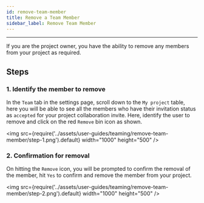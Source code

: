 ```yaml
---
id: remove-team-member
title: Remove a Team Member
sidebar_label: Remove Team Member
---
```


---

If you are the project owner, you have the ability to remove any members from your project as required.

## Steps

### 1. Identify the member to remove

In the `Team` tab in the settings page, scroll down to the `My project` table, here you will be able to see all the members who have their invitation status as `accepted` for your project collaboration invite. Here, identify the user to remove and click on the red `Remove` bin icon as shown.

<img src={require('../assets/user-guides/teaming/remove-team-member/step-1.png').default} width="1000" height="500" />

### 2. Confirmation for removal

On hitting the `Remove` icon, you will be prompted to confirm the removal of the member, hit `Yes` to confirm and remove the member from your project.

<img src={require('../assets/user-guides/teaming/remove-team-member/step-2.png').default} width="1000" height="500" />

